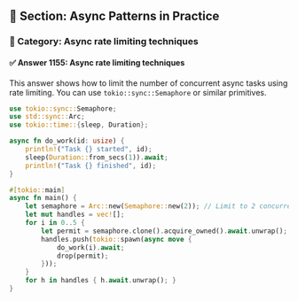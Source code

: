 ## 📘 Section: Async Patterns in Practice
### 🔹 Category: Async rate limiting techniques
#### ✅ Answer 1155: Async rate limiting techniques

This answer shows how to limit the number of concurrent async tasks using rate limiting. You can use `tokio::sync::Semaphore` or similar primitives.

```rust
use tokio::sync::Semaphore;
use std::sync::Arc;
use tokio::time::{sleep, Duration};

async fn do_work(id: usize) {
    println!("Task {} started", id);
    sleep(Duration::from_secs(1)).await;
    println!("Task {} finished", id);
}

#[tokio::main]
async fn main() {
    let semaphore = Arc::new(Semaphore::new(2)); // Limit to 2 concurrent tasks
    let mut handles = vec![];
    for i in 0..5 {
        let permit = semaphore.clone().acquire_owned().await.unwrap();
        handles.push(tokio::spawn(async move {
            do_work(i).await;
            drop(permit);
        }));
    }
    for h in handles { h.await.unwrap(); }
}
```

